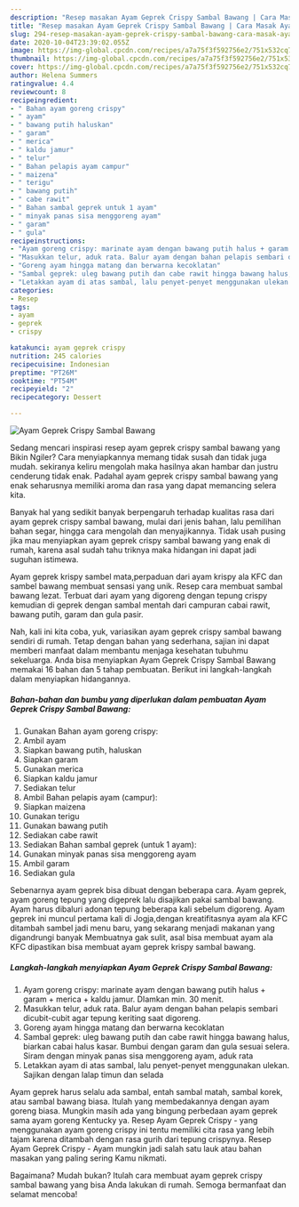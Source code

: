 ```yaml
---
description: "Resep masakan Ayam Geprek Crispy Sambal Bawang | Cara Masak Ayam Geprek Crispy Sambal Bawang Yang Lezat"
title: "Resep masakan Ayam Geprek Crispy Sambal Bawang | Cara Masak Ayam Geprek Crispy Sambal Bawang Yang Lezat"
slug: 294-resep-masakan-ayam-geprek-crispy-sambal-bawang-cara-masak-ayam-geprek-crispy-sambal-bawang-yang-lezat
date: 2020-10-04T23:39:02.055Z
image: https://img-global.cpcdn.com/recipes/a7a75f3f592756e2/751x532cq70/ayam-geprek-crispy-sambal-bawang-foto-resep-utama.jpg
thumbnail: https://img-global.cpcdn.com/recipes/a7a75f3f592756e2/751x532cq70/ayam-geprek-crispy-sambal-bawang-foto-resep-utama.jpg
cover: https://img-global.cpcdn.com/recipes/a7a75f3f592756e2/751x532cq70/ayam-geprek-crispy-sambal-bawang-foto-resep-utama.jpg
author: Helena Summers
ratingvalue: 4.4
reviewcount: 8
recipeingredient:
- " Bahan ayam goreng crispy"
- " ayam"
- " bawang putih haluskan"
- " garam"
- " merica"
- " kaldu jamur"
- " telur"
- " Bahan pelapis ayam campur"
- " maizena"
- " terigu"
- " bawang putih"
- " cabe rawit"
- " Bahan sambal geprek untuk 1 ayam"
- " minyak panas sisa menggoreng ayam"
- " garam"
- " gula"
recipeinstructions:
- "Ayam goreng crispy: marinate ayam dengan bawang putih halus + garam + merica + kaldu jamur. DIamkan min. 30 menit."
- "Masukkan telur, aduk rata. Balur ayam dengan bahan pelapis sembari dicubit-cubit agar tepung keriting saat digoreng."
- "Goreng ayam hingga matang dan berwarna kecoklatan"
- "Sambal geprek: uleg bawang putih dan cabe rawit hingga bawang halus, biarkan cabai halus kasar. Bumbui dengan garam dan gula sesuai selera. Siram dengan minyak panas sisa menggoreng ayam, aduk rata"
- "Letakkan ayam di atas sambal, lalu penyet-penyet menggunakan ulekan. Sajikan dengan lalap timun dan selada"
categories:
- Resep
tags:
- ayam
- geprek
- crispy

katakunci: ayam geprek crispy 
nutrition: 245 calories
recipecuisine: Indonesian
preptime: "PT26M"
cooktime: "PT54M"
recipeyield: "2"
recipecategory: Dessert

---
```



![Ayam Geprek Crispy Sambal Bawang](https://img-global.cpcdn.com/recipes/a7a75f3f592756e2/751x532cq70/ayam-geprek-crispy-sambal-bawang-foto-resep-utama.jpg)

Sedang mencari inspirasi resep ayam geprek crispy sambal bawang yang Bikin Ngiler? Cara menyiapkannya memang tidak susah dan tidak juga mudah. sekiranya keliru mengolah maka hasilnya akan hambar dan justru cenderung tidak enak. Padahal ayam geprek crispy sambal bawang yang enak seharusnya memiliki aroma dan rasa yang dapat memancing selera kita.

Banyak hal yang sedikit banyak berpengaruh terhadap kualitas rasa dari ayam geprek crispy sambal bawang, mulai dari jenis bahan, lalu pemilihan bahan segar, hingga cara mengolah dan menyajikannya. Tidak usah pusing jika mau menyiapkan ayam geprek crispy sambal bawang yang enak di rumah, karena asal sudah tahu triknya maka hidangan ini dapat jadi suguhan istimewa.

Ayam geprek krispy sambel mata,perpaduan dari ayam krispy ala KFC dan sambel bawang membuat sensasi yang unik. Resep cara membuat sambal bawang lezat. Terbuat dari ayam yang digoreng dengan tepung crispy kemudian di geprek dengan sambal mentah dari campuran cabai rawit, bawang putih, garam dan gula pasir.


Nah, kali ini kita coba, yuk, variasikan ayam geprek crispy sambal bawang sendiri di rumah. Tetap dengan bahan yang sederhana, sajian ini dapat memberi manfaat dalam membantu menjaga kesehatan tubuhmu sekeluarga. Anda bisa menyiapkan Ayam Geprek Crispy Sambal Bawang memakai 16 bahan dan 5 tahap pembuatan. Berikut ini langkah-langkah dalam menyiapkan hidangannya.

<!--inarticleads1-->

##### Bahan-bahan dan bumbu yang diperlukan dalam pembuatan Ayam Geprek Crispy Sambal Bawang:

1. Gunakan  Bahan ayam goreng crispy:
1. Ambil  ayam
1. Siapkan  bawang putih, haluskan
1. Siapkan  garam
1. Gunakan  merica
1. Siapkan  kaldu jamur
1. Sediakan  telur
1. Ambil  Bahan pelapis ayam (campur):
1. Siapkan  maizena
1. Gunakan  terigu
1. Gunakan  bawang putih
1. Sediakan  cabe rawit
1. Sediakan  Bahan sambal geprek (untuk 1 ayam):
1. Gunakan  minyak panas sisa menggoreng ayam
1. Ambil  garam
1. Sediakan  gula


Sebenarnya ayam geprek bisa dibuat dengan beberapa cara. Ayam geprek, ayam goreng tepung yang digeprek lalu disajikan pakai sambal bawang. Ayam harus dibaluri adonan tepung beberapa kali sebelum digoreng. Ayam geprek ini muncul pertama kali di Jogja,dengan kreatifitasnya ayam ala KFC ditambah sambel jadi menu baru, yang sekarang menjadi makanan yang digandrungi banyak Membuatnya gak sulit, asal bisa membuat ayam ala KFC dipastikan bisa membuat ayam geprek krispy sambal bawang. 

<!--inarticleads2-->

##### Langkah-langkah menyiapkan Ayam Geprek Crispy Sambal Bawang:

1. Ayam goreng crispy: marinate ayam dengan bawang putih halus + garam + merica + kaldu jamur. DIamkan min. 30 menit.
1. Masukkan telur, aduk rata. Balur ayam dengan bahan pelapis sembari dicubit-cubit agar tepung keriting saat digoreng.
1. Goreng ayam hingga matang dan berwarna kecoklatan
1. Sambal geprek: uleg bawang putih dan cabe rawit hingga bawang halus, biarkan cabai halus kasar. Bumbui dengan garam dan gula sesuai selera. Siram dengan minyak panas sisa menggoreng ayam, aduk rata
1. Letakkan ayam di atas sambal, lalu penyet-penyet menggunakan ulekan. Sajikan dengan lalap timun dan selada


Ayam geprek harus selalu ada sambal, entah sambal matah, sambal korek, atau sambal bawang biasa. Itulah yang membedakannya dengan ayam goreng biasa. Mungkin masih ada yang bingung perbedaan ayam geprek sama ayam goreng Kentucky ya. Resep Ayam Geprek Crispy - yang menggunakan ayam goreng crispy ini tentu memiliki cita rasa yang lebih tajam karena ditambah dengan rasa gurih dari tepung crispynya. Resep Ayam Geprek Crispy - Ayam mungkin jadi salah satu lauk atau bahan masakan yang paling sering Kamu nikmati. 

Bagaimana? Mudah bukan? Itulah cara membuat ayam geprek crispy sambal bawang yang bisa Anda lakukan di rumah. Semoga bermanfaat dan selamat mencoba!
